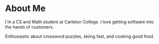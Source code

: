 # About Me
I'm a CS and Math student at Carleton College. I love getting software into the hands of customers. 

Enthusiastic about crossword puzzles, skiing fast, and cooking good food.

